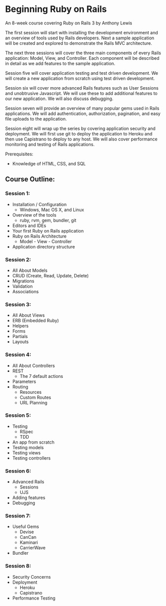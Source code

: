 # Beginning Ruby on Rails

An 8-week course covering Ruby on Rails 3 by Anthony Lewis

The first session will start with installing the development 
environment and an overview of tools used by Rails developers.
Next a sample application will be created and explored to 
demonstrate the Rails MVC architecture.

The next three sessions will cover the three main components of
every Rails application:  Model, View, and Controller.  Each
component will be described in detail as we add features to
the sample application.

Session five will cover application testing and test driven
development.  We will create a new application from scratch
using test driven development.

Session six will cover more advanced Rails features such as
User Sessions and unobtrusive Javascript.  We will use these
to add additional features to our new application.  We will
also discuss debugging.

Session seven will provide an overview of many popular gems
used in Rails applications.  We will add authentication, 
authorization, pagination, and easy file uploads to the
application.

Session eight will wrap up the series by covering application
security and deployment.  We will first use git to deploy the
application to Heroku and then use Capistrano to deploy
to any host.  We will also cover performance monitoring and
testing of Rails applications.

Prerequisites:

* Knowledge of HTML, CSS, and SQL

## Course Outline:

### Session 1:

* Installation / Configuration
  * Windows, Mac OS X, and Linux
* Overview of the tools
  * ruby, rvm, gem, bundler, git
* Editors and IDEs
* Your first Ruby on Rails application
* Ruby on Rails Architecture
  * Model - View - Controller
* Application directory structure
 
### Session 2:

* All About Models
* CRUD (Create, Read, Update, Delete)
* Migrations
* Validation
* Associations

### Session 3:

* All About Views
* ERB (Embedded Ruby)
* Helpers
* Forms
* Partials
* Layouts

### Session 4:

* All About Controllers
* REST
  * The 7 default actions
* Parameters
* Routing
  * Resources
  * Custom Routes
  * URL Planning

### Session 5:

* Testing
  * RSpec
  * TDD
* An app from scratch
* Testing models
* Testing views
* Testing controllers

### Session 6:

* Advanced Rails
  * Sessions
  * UJS
* Adding features
* Debugging

### Session 7:

* Useful Gems
  * Devise
  * CanCan
  * Kaminari
  * CarrierWave
* Bundler

### Session 8:

* Security Concerns
* Deployment
  * Heroku
  * Capistrano
* Performance Testing

